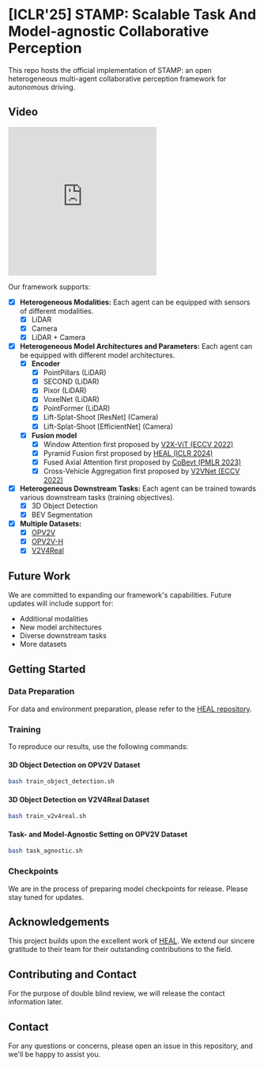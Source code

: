 # [ICLR'25] STAMP: Scalable Task And Model-agnostic Collaborative Perception 

This repo hosts the official implementation of STAMP: an open heterogeneous multi-agent collaborative perception framework for autonomous driving.

## Video

<iframe width="300" height="300" src="https://www.youtube.com/embed/OlQDg7EMWrE" frameborder="0" allowfullscreen></iframe>

Our framework supports:

- [x] **Heterogeneous Modalities:** Each agent can be equipped with sensors of different modalities.  
  - [x] LiDAR  
  - [x] Camera  
  - [x] LiDAR + Camera  

- [x] **Heterogeneous Model Architectures and Parameters:** Each agent can be equipped with different model architectures.  
  - [x] **Encoder**  
    - [x] PointPillars (LiDAR)  
    - [x] SECOND (LiDAR)  
    - [x] Pixor (LiDAR)  
    - [x] VoxelNet (LiDAR)  
    - [x] PointFormer (LiDAR)
    - [x] Lift-Splat-Shoot [ResNet] (Camera)  
    - [x] Lift-Splat-Shoot [EfficientNet] (Camera)  
  - [x] **Fusion model**  
    - [x] Window Attention first proposed by [V2X-ViT (ECCV 2022)](https://github.com/DerrickXuNu/v2x-vit)  
    - [x] Pyramid Fusion first proposed by [HEAL (ICLR 2024)](https://openreview.net/forum?id=KkrDUGIASk)  
    - [x] Fused Axial Attention first proposed by [CoBevt (PMLR 2023)](https://github.com/DerrickXuNu/CoBEVT)  
    - [x] Cross-Vehicle Aggregation first proposed by [V2VNet (ECCV 2022)](https://arxiv.org/abs/2008.07519)

- [x] **Heterogeneous Downstream Tasks:** Each agent can be trained towards various downstream tasks (training objectives).  
  - [x] 3D Object Detection  
  - [x] BEV Segmentation  

- [x] **Multiple Datasets:**
  - [x] [OPV2V](https://github.com/DerrickXuNu/OpenCOOD)
  - [x] [OPV2V-H](https://huggingface.co/datasets/yifanlu/OPV2V-H)
  - [x] [V2V4Real](https://github.com/ucla-mobility/V2V4Real)

## Future Work

We are committed to expanding our framework's capabilities. Future updates will include support for:
- Additional modalities
- New model architectures
- Diverse downstream tasks
- More datasets

## Getting Started

### Data Preparation

For data and environment preparation, please refer to the [HEAL repository](https://github.com/yifanlu0227/HEAL).

### Training

To reproduce our results, use the following commands:

#### 3D Object Detection on OPV2V Dataset
```bash
bash train_object_detection.sh
```

#### 3D Object Detection on V2V4Real Dataset
```bash
bash train_v2v4real.sh
```

#### Task- and Model-Agnostic Setting on OPV2V Dataset
```bash
bash task_agnostic.sh
```

### Checkpoints

We are in the process of preparing model checkpoints for release. Please stay tuned for updates.

## Acknowledgements

This project builds upon the excellent work of [HEAL](https://github.com/yifanlu0227/HEAL). We extend our sincere gratitude to their team for their outstanding contributions to the field.

## Contributing and Contact

For the purpose of double blind review, we will release the contact information later. 

## Contact

For any questions or concerns, please open an issue in this repository, and we'll be happy to assist you.
